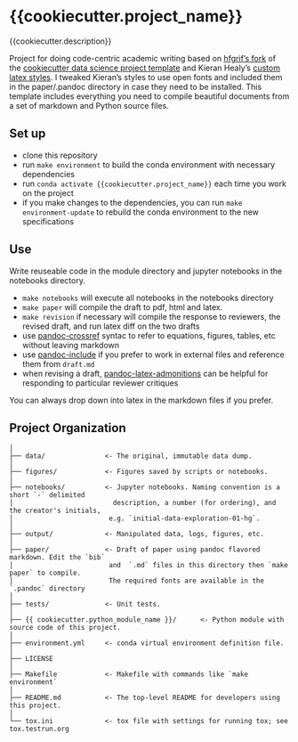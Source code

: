 # {{cookiecutter.project_name}}

{{cookiecutter.description}}

Project for doing code-centric academic writing based on
[hfgrif’s fork](https://github.com/hgrif/cookiecutter-ds-python) of the
[cookiecutter data science project template](https://drivendata.github.io/cookiecutter-data-science/)
and Kieran Healy’s [custom latex styles](https://github.com/hgrif/cookiecutter-ds-python). I
tweaked Kieran’s styles to use open fonts and included them in the paper/.pandoc directory
in case they need to be installed. This template includes everything you need to compile beautiful documents from a set of markdown and Python source files.


## Set up

- clone this repository
- run `make environment` to build the conda environment with necessary dependencies
- run `conda activate {{cookiecutter.project_name}}` each time you work on the project
- if you make changes to the dependencies, you can run `make environment-update` to rebuild the conda environment to the new specifications

## Use

Write reuseable code in the module directory and jupyter notebooks in the notebooks directory.

- `make notebooks` will execute all notebooks in the notebooks directory
- `make paper` will compile the draft to pdf, html and latex.
- `make revision` if necessary will compile the response to reviewers, the revised draft, and run latex diff on the two drafts 
- use [pandoc-crossref](https://lierdakil.github.io/pandoc-crossref/) syntac to refer to equations, figures, tables, etc without leaving markdown
- use [pandoc-include](https://github.com/DCsunset/pandoc-include) if you prefer to work in external files and reference them from `draft.md`
- when revising a draft, [pandoc-latex-admonitions](https://github.com/chdemko/pandoc-latex-admonition) can be helpful for responding to particular reviewer critiques

You can always drop down into latex in the markdown files if you prefer.

## Project Organization

    │
    ├── data/               <- The original, immutable data dump. 
    │
    ├── figures/            <- Figures saved by scripts or notebooks.
    │
    ├── notebooks/          <- Jupyter notebooks. Naming convention is a short `-` delimited 
    │                         description, a number (for ordering), and the creator's initials,
    │                        e.g. `initial-data-exploration-01-hg`.
    │
    ├── output/             <- Manipulated data, logs, figures, etc.
    │
    ├── paper/              <- Draft of paper using pandoc flavored markdown. Edit the `bib`
    │                        and  `.md` files in this directory then `make paper` to compile.
    │                        The required fonts are available in the `.pandoc` directory
    │
    ├── tests/              <- Unit tests.
    │
    ├── {{ cookiecutter.python_module_name }}/      <- Python module with source code of this project.
    │
    ├── environment.yml     <- conda virtual environment definition file.
    │
    ├── LICENSE
    │
    ├── Makefile            <- Makefile with commands like `make environment`
    │
    ├── README.md           <- The top-level README for developers using this project.
    │
    └── tox.ini             <- tox file with settings for running tox; see tox.testrun.org
